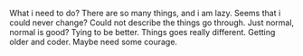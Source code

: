 What i need to do?
There are so many things, and i am lazy.
Seems that i could never change?
Could not describe the things go through.
Just normal, normal is good?
Tying to be better. 
Things goes really different. 
Getting older and coder.
Maybe need some courage.

